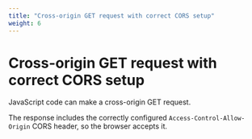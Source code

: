 ```yaml
---
title: "Cross-origin GET request with correct CORS setup"
weight: 6
---
```


# Cross-origin GET request with correct CORS setup

JavaScript code can make a cross-origin GET request.

The response includes the correctly configured `Access-Control-Allow-Origin` CORS header, so the browser accepts it.